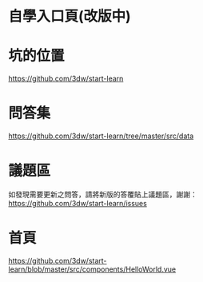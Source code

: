 # 自學入口頁(改版中)


# 坑的位置
https://github.com/3dw/start-learn

# 問答集

https://github.com/3dw/start-learn/tree/master/src/data

# 議題區

如發現需要更新之問答，請將新版的答覆貼上議題區，謝謝：
https://github.com/3dw/start-learn/issues


# 首頁
https://github.com/3dw/start-learn/blob/master/src/components/HelloWorld.vue
        
        